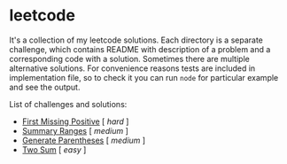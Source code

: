 # leetcode

It's a collection of my leetcode solutions. Each directory is a separate challenge, which contains README with description of a problem and a corresponding code with a solution. Sometimes there are multiple alternative solutions. For convenience reasons tests are included in implementation file, so to check it you can run `node` for particular example and see the output.

List of challenges and solutions:

* [First Missing Positive](./first-missing-positive/) [ _hard_ ]
* [Summary Ranges](./summary-ranges/) [ _medium_ ]
* [Generate Parentheses](./generate-parentheses/) [ _medium_ ]
* [Two Sum](./two-sum/) [ _easy_ ]
